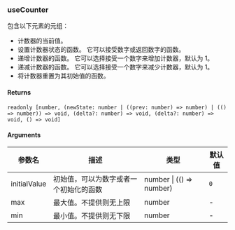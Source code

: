 ### useCounter

包含以下元素的元组：
- 计数器的当前值。
- 设置计数器状态的函数。 它可以接受数字或返回数字的函数。
- 递增计数器的函数。 它可以选择接受一个数字来增加计数器，默认为 1。
- 递减计数器的函数。 它可以选择接受一个数字来减少计数器，默认为 1。
- 将计数器重置为其初始值的函数。

#### Returns
`readonly [number, (newState: number | ((prev: number) => number) | (() => number)) => void, (delta?: number) => void, (delta?: number) => void, () => void]`

#### Arguments
|参数名|描述|类型|默认值|
|---|---|---|---|
|initialValue|初始值，可以为数字或者一个初始化的函数|number \| (() => number) |`0`|
|max|最大值。不提供则无上限|number |-|
|min|最小值。不提供则无下限|number |-|